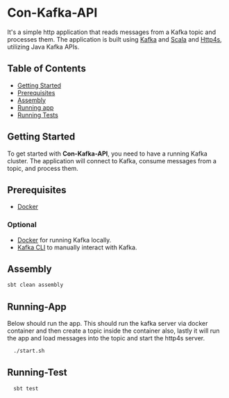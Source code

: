 # Con-Kafka-API

It's a simple http application that reads messages from a Kafka topic and processes them. 
The application is built using [Kafka](https://kafka.apache.org/) and [Scala](https://www.scala-lang.org/) and [Http4s](https://http4s.org/), utilizing Java Kafka APIs.

## Table of Contents
- [Getting Started](#getting-started)
- [Prerequisites](#prerequisites)
- [Assembly](#installation)
- [Running app](#running-app)
- [Running Tests](#running-tests)

## Getting Started

To get started with **Con-Kafka-API**, you need to have a running Kafka cluster. 
The application will connect to Kafka, consume messages from a topic, and process them.

## Prerequisites

- [Docker](https://docs.docker.com/get-started/get-docker/)

### Optional
- [Docker](https://www.docker.com/) for running Kafka locally.
- [Kafka CLI](https://kafka.apache.org/documentation/#quickstart) to manually interact with Kafka.

## Assembly

```bash
sbt clean assembly
```

## Running-App

Below should run the app. This should run the kafka server via docker container and then create a topic inside the container also, 
lastly it will run the app and load messages into the topic and start the http4s server.
 ```bash
   ./start.sh
 ```
## Running-Test

 ```bash
   sbt test
 ```
